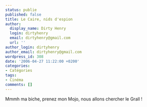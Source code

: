 ```yaml
---
status: publie
published: false
title: Le Caire, nids d'espion
author:
  display_name: Dirty Henry
  login: dirtyhenry
  email: dirtyhenry@gmail.com
  url: ''
author_login: dirtyhenry
author_email: dirtyhenry@gmail.com
wordpress_id: 308
date: '2006-04-27 11:22:00 +0200'
categories:
- Catégories
tags:
- Cinéma
comments: []
---
```

Mmmh ma biche, prenez mon Mojo, nous allons chercher le Grall !
